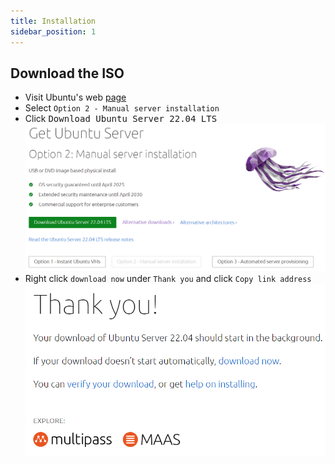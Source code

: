```yaml
---
title: Installation
sidebar_position: 1
---
```


## Download the ISO

- Visit Ubuntu's web [page](https://ubuntu.com/download/server)
- Select `Option 2 - Manual server installation`
- Click <kbd>Download Ubuntu Server 22.04 LTS</kbd>
  ![ubuntu-download1](img/ubuntu-download1.png)
- Right click `download now` under `Thank you` and click `Copy link address`
  ![ubuntu-download2](img/ubuntu-download2.png)
